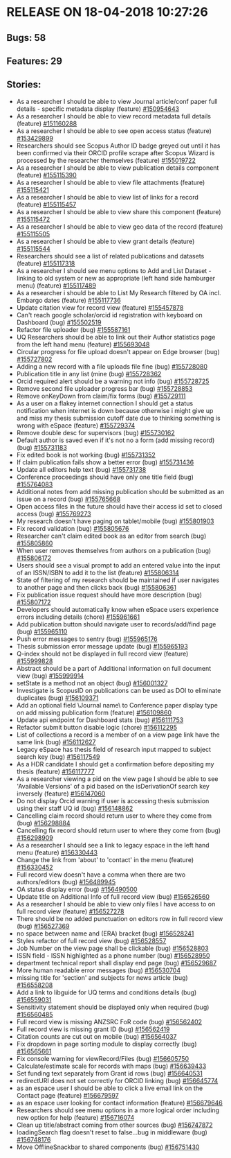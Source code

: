 # RELEASE ON 18-04-2018 10:27:26
## Bugs: 58
## Features: 29
## Stories: 
 - As a researcher I should be able to view Journal article/conf paper full details - specific metadata display (feature) [#150954643](https://www.pivotaltracker.com/n/projects/1589667/stories/150954643)
 - As a researcher I should be able to view record metadata full details (feature) [#151160288](https://www.pivotaltracker.com/n/projects/1589667/stories/151160288)
 - As a researcher I should be able to see open access status (feature) [#153429899](https://www.pivotaltracker.com/n/projects/1589667/stories/153429899)
 - Researchers should see Scopus Author ID badge greyed out until it has been confirmed via their ORCID profile scrape after Scopus Wizard is processed by the researcher themselves (feature) [#155019722](https://www.pivotaltracker.com/n/projects/1589667/stories/155019722)
 - As a researcher I should be able to view publication details component (feature) [#155115390](https://www.pivotaltracker.com/n/projects/1589667/stories/155115390)
 - As a researcher I should be able to view file attachments (feature) [#155115421](https://www.pivotaltracker.com/n/projects/1589667/stories/155115421)
 - As a researcher I should be able to view list of links for a record (feature) [#155115457](https://www.pivotaltracker.com/n/projects/1589667/stories/155115457)
 - As a researcher I should be able to view share this component (feature) [#155115472](https://www.pivotaltracker.com/n/projects/1589667/stories/155115472)
 - As a researcher I should be able to view geo data of the record (feature) [#155115505](https://www.pivotaltracker.com/n/projects/1589667/stories/155115505)
 - As a researcher I should be able to view grant details (feature) [#155115544](https://www.pivotaltracker.com/n/projects/1589667/stories/155115544)
 - Researchers should see a list of related publications and datasets (feature) [#155117318](https://www.pivotaltracker.com/n/projects/1589667/stories/155117318)
 - As a researcher I should see menu options to Add and List Dataset - linking to old system or new as appropriate (left hand side hamburger menu) (feature) [#155117489](https://www.pivotaltracker.com/n/projects/1589667/stories/155117489)
 - As a researcher i should be able to List My Research filtered by OA incl. Embargo dates (feature) [#155117736](https://www.pivotaltracker.com/n/projects/1589667/stories/155117736)
 - Update citation view for record view (feature) [#155457878](https://www.pivotaltracker.com/n/projects/1589667/stories/155457878)
 - Can't reach google scholar/orcid id registration with keyboard on Dashboard (bug) [#155502519](https://www.pivotaltracker.com/n/projects/1589667/stories/155502519)
 - Refactor file uploader (bug) [#155587161](https://www.pivotaltracker.com/n/projects/1589667/stories/155587161)
 - UQ Researchers should be able to link out their Author statistics page from the left hand menu (feature) [#155693048](https://www.pivotaltracker.com/n/projects/1589667/stories/155693048)
 - Circular progress for file upload doesn't appear on Edge browser (bug) [#155727802](https://www.pivotaltracker.com/n/projects/1589667/stories/155727802)
 - Adding a new record with a file uploads file fine (bug) [#155728080](https://www.pivotaltracker.com/n/projects/1589667/stories/155728080)
 - Publication title in any list (mine (bug) [#155728362](https://www.pivotaltracker.com/n/projects/1589667/stories/155728362)
 - Orcid required alert should be a warning not info (bug) [#155728725](https://www.pivotaltracker.com/n/projects/1589667/stories/155728725)
 - Remove second file uploader progress bar (bug) [#155728853](https://www.pivotaltracker.com/n/projects/1589667/stories/155728853)
 - Remove onKeyDown from claim/fix forms (bug) [#155729111](https://www.pivotaltracker.com/n/projects/1589667/stories/155729111)
 - As a user on a flakey internet connection I should get a status notification when internet is down because otherwise i might give up and miss my thesis submission cutoff date due to thinking something is wrong with eSpace (feature) [#155729374](https://www.pivotaltracker.com/n/projects/1589667/stories/155729374)
 - Remove double desc for supervisors (bug) [#155730162](https://www.pivotaltracker.com/n/projects/1589667/stories/155730162)
 - Default author is saved even if it's not no a form (add missing record) (bug) [#155731183](https://www.pivotaltracker.com/n/projects/1589667/stories/155731183)
 - Fix edited book is not working (bug) [#155731352](https://www.pivotaltracker.com/n/projects/1589667/stories/155731352)
 - If claim publication fails show a better error  (bug) [#155731436](https://www.pivotaltracker.com/n/projects/1589667/stories/155731436)
 - Update all editors help text (bug) [#155731738](https://www.pivotaltracker.com/n/projects/1589667/stories/155731738)
 - Conference proceedings should have only one title field (bug) [#155764083](https://www.pivotaltracker.com/n/projects/1589667/stories/155764083)
 - Additional notes from add missing publication should be submitted as an issue on a record (bug) [#155765668](https://www.pivotaltracker.com/n/projects/1589667/stories/155765668)
 - Open access files in the future should have their access id set to closed access (bug) [#155769273](https://www.pivotaltracker.com/n/projects/1589667/stories/155769273)
 - My research doesn't have paging on tablet/mobile (bug) [#155801903](https://www.pivotaltracker.com/n/projects/1589667/stories/155801903)
 - Fix record validation (bug) [#155805676](https://www.pivotaltracker.com/n/projects/1589667/stories/155805676)
 - Researcher can't claim edited book as an editor from search (bug) [#155805860](https://www.pivotaltracker.com/n/projects/1589667/stories/155805860)
 - When user removes themselves from authors on a publication (bug) [#155806172](https://www.pivotaltracker.com/n/projects/1589667/stories/155806172)
 - Users should see a visual prompt to add an entered value into the input of an ISSN/ISBN to add it to the list (feature) [#155806314](https://www.pivotaltracker.com/n/projects/1589667/stories/155806314)
 - State of filtering of my research should be maintained if user navigates to another page and then clicks back  (bug) [#155806361](https://www.pivotaltracker.com/n/projects/1589667/stories/155806361)
 - Fix publication issue request should have more description (bug) [#155807172](https://www.pivotaltracker.com/n/projects/1589667/stories/155807172)
 - Developers should automatically know when eSpace users experience errors including details (chore) [#155961661](https://www.pivotaltracker.com/n/projects/1589667/stories/155961661)
 - Add publication button should navigate user to records/add/find page (bug) [#155965110](https://www.pivotaltracker.com/n/projects/1589667/stories/155965110)
 - Push error messages to sentry (bug) [#155965176](https://www.pivotaltracker.com/n/projects/1589667/stories/155965176)
 - Thesis submission error message update (bug) [#155965193](https://www.pivotaltracker.com/n/projects/1589667/stories/155965193)
 - Q-index should not be displayed in full record view (feature) [#155999828](https://www.pivotaltracker.com/n/projects/1589667/stories/155999828)
 - Abstract should be a part of Additional information on full document view (bug) [#155999914](https://www.pivotaltracker.com/n/projects/1589667/stories/155999914)
 - setState is a method not an object (bug) [#156001327](https://www.pivotaltracker.com/n/projects/1589667/stories/156001327)
 - Investigate is ScopusID on publications can be used as DOI to eliminate duplicates (bug) [#156109371](https://www.pivotaltracker.com/n/projects/1589667/stories/156109371)
 - Add an optional field \Journal name\ to Conference paper display type on add missing publication form (feature) [#156109860](https://www.pivotaltracker.com/n/projects/1589667/stories/156109860)
 - Update api endpoint for Dashboard stats  (bug) [#156111753](https://www.pivotaltracker.com/n/projects/1589667/stories/156111753)
 - Refactor submit button disable logic (chore) [#156112295](https://www.pivotaltracker.com/n/projects/1589667/stories/156112295)
 - List of collections a record is a member of on a view page link have the same link (bug) [#156112627](https://www.pivotaltracker.com/n/projects/1589667/stories/156112627)
 - Legacy eSpace has thesis field of research input mapped to subject search key (bug) [#156117549](https://www.pivotaltracker.com/n/projects/1589667/stories/156117549)
 - As a HDR candidate I should get a confirmation before depositing my thesis (feature) [#156117777](https://www.pivotaltracker.com/n/projects/1589667/stories/156117777)
 - As a researcher viewing a pid on the view page I should be able to see 'Available Versions' of a pid based on the isDerivationOf search key inversely (feature) [#156147060](https://www.pivotaltracker.com/n/projects/1589667/stories/156147060)
 - Do not display Orcid warning if user is accessing thesis submission using their staff UQ id (bug) [#156148862](https://www.pivotaltracker.com/n/projects/1589667/stories/156148862)
 - Cancelling claim record should return user to where they come from (bug) [#156298884](https://www.pivotaltracker.com/n/projects/1589667/stories/156298884)
 - Cancelling fix record should return user to where they come from (bug) [#156298909](https://www.pivotaltracker.com/n/projects/1589667/stories/156298909)
 - As a researcher I should see a link to legacy espace in the left hand menu (feature) [#156330443](https://www.pivotaltracker.com/n/projects/1589667/stories/156330443)
 - Change the link from 'about' to 'contact' in the menu (feature) [#156330452](https://www.pivotaltracker.com/n/projects/1589667/stories/156330452)
 - Full record view doesn't have a comma when there are two authors/editors (bug) [#156489945](https://www.pivotaltracker.com/n/projects/1589667/stories/156489945)
 - OA status display error (bug) [#156490500](https://www.pivotaltracker.com/n/projects/1589667/stories/156490500)
 - Update title on Additional Info of full record view (bug) [#156526560](https://www.pivotaltracker.com/n/projects/1589667/stories/156526560)
 - As a researcher I should be able to view only files I have access to on full record view (feature) [#156527278](https://www.pivotaltracker.com/n/projects/1589667/stories/156527278)
 - There should be no added punctuation on editors row in full record view (bug) [#156527369](https://www.pivotaltracker.com/n/projects/1589667/stories/156527369)
 - no space between name and (ERA) bracket (bug) [#156528241](https://www.pivotaltracker.com/n/projects/1589667/stories/156528241)
 - Styles refactor of full record view (bug) [#156528557](https://www.pivotaltracker.com/n/projects/1589667/stories/156528557)
 - Job Number on the view page shall be clickable (bug) [#156528803](https://www.pivotaltracker.com/n/projects/1589667/stories/156528803)
 - ISSN field - ISSN highlighted as a phone number (bug) [#156528950](https://www.pivotaltracker.com/n/projects/1589667/stories/156528950)
 - department technical report shall display end page (bug) [#156529687](https://www.pivotaltracker.com/n/projects/1589667/stories/156529687)
 - More human readable error messages (bug) [#156530704](https://www.pivotaltracker.com/n/projects/1589667/stories/156530704)
 - missing title for 'section' and subjects for news article (bug) [#156558208](https://www.pivotaltracker.com/n/projects/1589667/stories/156558208)
 - Add a link to libguide for UQ terms and conditions details (bug) [#156559031](https://www.pivotaltracker.com/n/projects/1589667/stories/156559031)
 - Sensitivity statement should be displayed only when required (bug) [#156560485](https://www.pivotaltracker.com/n/projects/1589667/stories/156560485)
 - Full record view is missing ANZSRC FoR code (bug) [#156562402](https://www.pivotaltracker.com/n/projects/1589667/stories/156562402)
 - Full record view is missing grant ID (bug) [#156562419](https://www.pivotaltracker.com/n/projects/1589667/stories/156562419)
 - Citation counts are cut out on mobile (bug) [#156564037](https://www.pivotaltracker.com/n/projects/1589667/stories/156564037)
 - Fix dropdown in page sorting module to display correctly (bug) [#156565661](https://www.pivotaltracker.com/n/projects/1589667/stories/156565661)
 - Fix console warning for viewRecord/Files (bug) [#156605750](https://www.pivotaltracker.com/n/projects/1589667/stories/156605750)
 - Calculate/estimate scale for records with maps (bug) [#156639433](https://www.pivotaltracker.com/n/projects/1589667/stories/156639433)
 - Set funding text separately from Grant id rows (bug) [#156640531](https://www.pivotaltracker.com/n/projects/1589667/stories/156640531)
 - redirectURI does not set correctly for ORCID linking (bug) [#156645774](https://www.pivotaltracker.com/n/projects/1589667/stories/156645774)
 - as an espace user I should be able to click a live email link on the Contact page (feature) [#156679597](https://www.pivotaltracker.com/n/projects/1589667/stories/156679597)
 - as an espace user looking for contact information (feature) [#156679646](https://www.pivotaltracker.com/n/projects/1589667/stories/156679646)
 - Researchers should see menu options in a more logical order including new option for help (feature) [#156716074](https://www.pivotaltracker.com/n/projects/1589667/stories/156716074)
 - Clean up title/abstract coming from other sources (bug) [#156747872](https://www.pivotaltracker.com/n/projects/1589667/stories/156747872)
 - loadingSearch flag doesn't reset to false...bug in middleware (bug) [#156748176](https://www.pivotaltracker.com/n/projects/1589667/stories/156748176)
 - Move OfflineSnackbar to shared components (bug) [#156751430](https://www.pivotaltracker.com/n/projects/1589667/stories/156751430)
